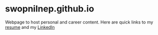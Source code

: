 # swopnilnep.github.io

Webpage to host personal and career content. 
Here are quick links to my [resume](https://drive.google.com/file/d/1eXOK40mClKoz2ga5rGpjcXhWbgvhCsy_/view?usp=sharing) and my [LinkedIn](https://linkedin.com/in/swopnilnep)
